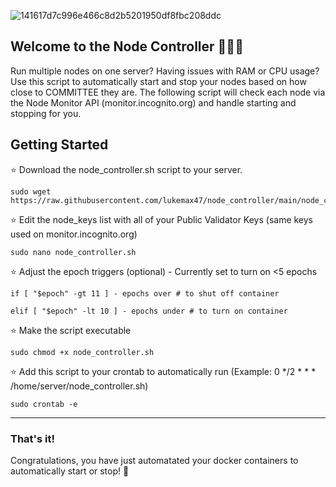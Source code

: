 
![141617d7c996e466c8d2b5201950df8fbc208ddc](https://github.com/lukemax47/node_controller/assets/90896055/79d12412-7807-4c44-8c4b-5c048fd03e0a)


## Welcome to the Node Controller 👨🏼‍💻

Run multiple nodes on one server? Having issues with RAM or CPU usage? Use this script to automatically start and stop your nodes based on 
how close to COMMITTEE they are. The following script will check each node via the Node Monitor API (monitor.incognito.org) and handle
starting and stopping for you.


## Getting Started

⭐ Download the node_controller.sh script to your server.

    sudo wget https://raw.githubusercontent.com/lukemax47/node_controller/main/node_controller.sh

⭐ Edit the node_keys list with all of your Public Validator Keys (same keys used on monitor.incognito.org)

    sudo nano node_controller.sh

⭐ Adjust the epoch triggers (optional) - Currently set to turn on <5 epochs

    if [ "$epoch" -gt 11 ] - epochs over # to shut off container
    
    elif [ "$epoch" -lt 10 ] - epochs under # to turn on container

⭐ Make the script executable

    sudo chmod +x node_controller.sh

⭐ Add this script to your crontab to automatically run (Example: 0 */2 * * * /home/server/node_controller.sh)
  
    sudo crontab -e

----

### That's it!

Congratulations, you have just automatated your docker containers to automatically start or stop! 🚀
